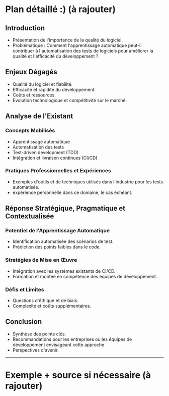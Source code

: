 # **Plan détaillé :)** (à rajouter)
## Introduction

- Présentation de l'importance de la qualité du logiciel.
- Problématique : Comment l'apprentissage automatique peut-il contribuer à l'automatisation des tests de logiciels pour améliorer la qualité et l'efficacité du développement ?

## Enjeux Dégagés

- Qualité du logiciel et fiabilité.
- Efficacité et rapidité du développement.
- Coûts et ressources.
- Evolution technologique et compétitivité sur le marché.

## Analyse de l'Existant

### Concepts Mobilisés

- Apprentissage automatique
- Automatisation des tests
- Test-driven development (TDD)
- Intégration et livraison continues (CI/CD)

### Pratiques Professionnelles et Expériences

- Exemples d'outils et de techniques utilisés dans l'industrie pour les tests automatisés.
- expérience personnelle dans ce domaine, le cas échéant.

## Réponse Stratégique, Pragmatique et Contextualisée

### Potentiel de l'Apprentissage Automatique

- Identification automatisée des scénarios de test.
- Prédiction des points faibles dans le code.

### Stratégies de Mise en Œuvre

- Intégration avec les systèmes existants de CI/CD.
- Formation et montée en compétence des équipes de développement.

### Défis et Limites

- Questions d'éthique et de biais.
- Complexité et coûts supplémentaires.

## Conclusion

- Synthèse des points clés.
- Recommandations pour les entreprises ou les équipes de développement envisageant cette approche.
- Perspectives d'avenir.

---

# Exemple + source si nécessaire (à rajouter)